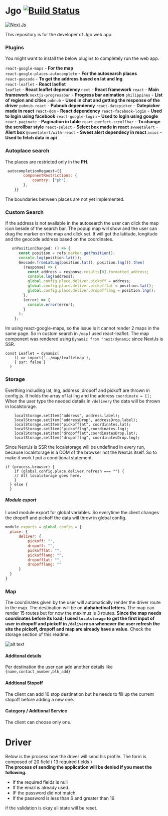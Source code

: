 # Jgo [![Build Status](https://i.ibb.co/tqgywhd/Build-Development-lightgrey.png)](https://travis-ci.org/joemccann/dillinger)
[![Next Js](https://i.ibb.co/CKgz0J3/output-onlinepngtools.png)](https://nextjs.org)

This repository is for the developer of Jgo web app.

### Plugins
You might want to install the below plugins to completely run the web app.

`react-google-maps` - **For the map** \
`react-google-places-autocomplete`  - **For the autosearch places** \
`react-geocode`  - **To get the address based on lat and lng**\
`react-leaflet`  - **React laeflet**\
`leaflet`  - **React leaflet dependency**
`next`  - **React framework**
`react`  - **Main framework**
`nextjs-progressbar`  - **Progress bar animation**
`philippines`  - **List of region and cities**
`pubnub`  - **Used in chat and getting the response of the driver**
`pubnub-react`  - **Pubnub dependency**
`react-datepicker`  - **Datepicker made in react**
`react-dom`  - **React dependency**
`react-facebook-login`  - **Used to login using facebook**
`react-google-login`  - **Used to login using google**
`react-paginate`  - **Pagination in table**
`react-perfect-scrollbar`  - **To change the scrollbar style**
`react-select`  - **Select box made in react**
`swweetalert`  - **Alert box**
`@sweetalert/with-react`  - **Sweet alert dependecy in react**
`axios`  - **Used to fetch data in api**



### Autoplace search
The places are restricted only in the **PH**.
```javascript
 autocompletionRequest={{
    	componentRestrictions: {
    		country: ["ph"],
    	},
    }}
```
The boundaries between places are not yet implemented. 

### Custom Search
If the address is not available in the autosearch the user can click the map icon beside of the search bar. The popup map will show and the user can drag the marker on the map and click set. It will get the latitude, longitude and the geocode address based on the coordinates.

```javascript
   onPositionChanged: () => {
      const position = refs.marker.getPosition();
      console.log(position.lat());
      Geocode.fromLatLng(position.lat(), position.lng()).then(
        (response) => {
          const address = response.results[0].formatted_address;
          console.log(address);
          global.config.place.deliver.pickoff = address;
          global.config.place.deliver.pickofflat = position.lat();
          global.config.place.deliver.dropofflang = position.lng();
        },
        (error) => {
          console.error(error);
        }
      );
    };
```

Im using react-google-maps, so the issue is it cannot render 2 maps in the same page. So in custom search in  `/map` I used react-leaflet. The map component was rendered using 
`Dynamic from "next/dynamic` since NextJs is SSR.

```javscript
const Leaflet = dynamic(
    () => import('../map/leafletmap'),
    { ssr: false }
  )
```

### Storage

Everthing including lat, lng, address ,dropoff and pickoff are thrown in config.js. It holds the array of lat  lng and the  address `coordinate = [];`
When the user type the needed details in `/delivery` the data will be thrown in localstorage.

```javacript
    localStorage.setItem("address", address.label);
    localStorage.setItem("addressDrop", addressDrop.label);
    localStorage.setItem("pickofflat", coordinates.lat);
    localStorage.setItem("pickofflng",coordinates.lng);
    localStorage.setItem("dropofflat",coordinatesDrop.lat);
    localStorage.setItem("dropofflng", coordinatesDrop.lng);
```

Since NextJs is SSR the localstorage will be undefined in every run, because localstorage is a DOM of the browser not the NextJs itself. So to make it work I put a conditional statement.

```
if (process.browser) {
    if (global.config.place.deliver.refresh === "") {
    // All localstorage goes here.    
    }
  } else {
  }

```

##### Module export
I used module export for global variables. So everytime the client changes the dropoff and pickoff the data will throw in global config.
```javascript
module.exports = global.config = {
  place: {
      deliver: {
          pickoff: "",
          dropoff: "",
          pickofflat: "",
          pickofflang: "",
          dropofflat: "",
          dropofflang: ""
      }
  }
}

```

### Map

The coordinates given by the user will automatically render the driver route in the map. The destination will be on **alphabetical letters**. The map can render 15 routes but for now the maximus is 3 routes. **Since the map needs coordinates before its load; I used `localstorage` to get the first input of user in dropoff and pickoff in `/delivery` so whenever the user refresh the site the pickoff, dropoff and map are already have a value.** Check the storage section of this readme.

![alt text](https://i.ibb.co/C8HDLxL/2020-10-14-14-20-44-localhost-fe21694942f5.png)


#### Additonal details
Per destination the user can add another details like `{name,contact_number,blk_add}`

#### Addtional Stopoff
The client can add 10 stop destination but he needs to fill up the current stopoff before adding a new one. 

#### Category / Addtional Service
The client can choose only one.


# Driver

Below is the process how the driver will send his profile. The form is composed of 20 field ( 13 required fields )\
**The process of sending the application will be denied if you meet the following.**

  - If the required fields is null
  - If the email is already used.
  - IF the password did not match.
  - If the password is less than 6 and greater than 16
 
 if the validation is okay all state will be reset.
